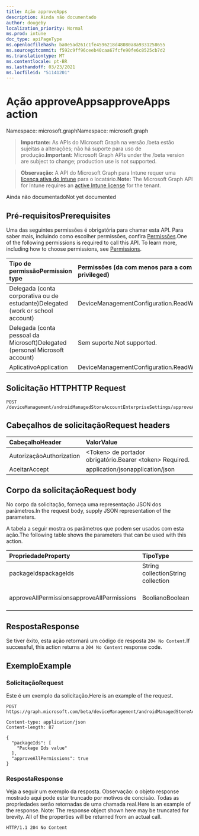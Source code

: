 ```yaml
---
title: Ação approveApps
description: Ainda não documentado
author: dougeby
localization_priority: Normal
ms.prod: intune
doc_type: apiPageType
ms.openlocfilehash: ba0e5ad261c1fe4596218d48080a8a9331258655
ms.sourcegitcommit: f592c9ff96ceeb40caa67fcfe90fe6c8525cb7d2
ms.translationtype: MT
ms.contentlocale: pt-BR
ms.lasthandoff: 03/23/2021
ms.locfileid: "51141201"
---
```

# <a name="approveapps-action"></a><span data-ttu-id="f4085-103">Ação approveApps</span><span class="sxs-lookup"><span data-stu-id="f4085-103">approveApps action</span></span>

<span data-ttu-id="f4085-104">Namespace: microsoft.graph</span><span class="sxs-lookup"><span data-stu-id="f4085-104">Namespace: microsoft.graph</span></span>

> <span data-ttu-id="f4085-105">**Importante:** As APIs do Microsoft Graph na versão /beta estão sujeitas a alterações; não há suporte para uso de produção.</span><span class="sxs-lookup"><span data-stu-id="f4085-105">**Important:** Microsoft Graph APIs under the /beta version are subject to change; production use is not supported.</span></span>

> <span data-ttu-id="f4085-106">**Observação:** A API do Microsoft Graph para Intune requer uma [licença ativa do Intune](https://go.microsoft.com/fwlink/?linkid=839381) para o locatário.</span><span class="sxs-lookup"><span data-stu-id="f4085-106">**Note:** The Microsoft Graph API for Intune requires an [active Intune license](https://go.microsoft.com/fwlink/?linkid=839381) for the tenant.</span></span>

<span data-ttu-id="f4085-107">Ainda não documentado</span><span class="sxs-lookup"><span data-stu-id="f4085-107">Not yet documented</span></span>

## <a name="prerequisites"></a><span data-ttu-id="f4085-108">Pré-requisitos</span><span class="sxs-lookup"><span data-stu-id="f4085-108">Prerequisites</span></span>
<span data-ttu-id="f4085-p101">Uma das seguintes permissões é obrigatória para chamar esta API. Para saber mais, incluindo como escolher permissões, confira [Permissões](/graph/permissions-reference).</span><span class="sxs-lookup"><span data-stu-id="f4085-p101">One of the following permissions is required to call this API. To learn more, including how to choose permissions, see [Permissions](/graph/permissions-reference).</span></span>

|<span data-ttu-id="f4085-111">Tipo de permissão</span><span class="sxs-lookup"><span data-stu-id="f4085-111">Permission type</span></span>|<span data-ttu-id="f4085-112">Permissões (da com menos para a com mais privilégios)</span><span class="sxs-lookup"><span data-stu-id="f4085-112">Permissions (from least to most privileged)</span></span>|
|:---|:---|
|<span data-ttu-id="f4085-113">Delegada (conta corporativa ou de estudante)</span><span class="sxs-lookup"><span data-stu-id="f4085-113">Delegated (work or school account)</span></span>|<span data-ttu-id="f4085-114">DeviceManagementConfiguration.ReadWrite.All</span><span class="sxs-lookup"><span data-stu-id="f4085-114">DeviceManagementConfiguration.ReadWrite.All</span></span>|
|<span data-ttu-id="f4085-115">Delegada (conta pessoal da Microsoft)</span><span class="sxs-lookup"><span data-stu-id="f4085-115">Delegated (personal Microsoft account)</span></span>|<span data-ttu-id="f4085-116">Sem suporte.</span><span class="sxs-lookup"><span data-stu-id="f4085-116">Not supported.</span></span>|
|<span data-ttu-id="f4085-117">Aplicativo</span><span class="sxs-lookup"><span data-stu-id="f4085-117">Application</span></span>|<span data-ttu-id="f4085-118">DeviceManagementConfiguration.ReadWrite.All</span><span class="sxs-lookup"><span data-stu-id="f4085-118">DeviceManagementConfiguration.ReadWrite.All</span></span>|

## <a name="http-request"></a><span data-ttu-id="f4085-119">Solicitação HTTP</span><span class="sxs-lookup"><span data-stu-id="f4085-119">HTTP Request</span></span>
<!-- {
  "blockType": "ignored"
}
-->
``` http
POST /deviceManagement/androidManagedStoreAccountEnterpriseSettings/approveApps
```

## <a name="request-headers"></a><span data-ttu-id="f4085-120">Cabeçalhos de solicitação</span><span class="sxs-lookup"><span data-stu-id="f4085-120">Request headers</span></span>
|<span data-ttu-id="f4085-121">Cabeçalho</span><span class="sxs-lookup"><span data-stu-id="f4085-121">Header</span></span>|<span data-ttu-id="f4085-122">Valor</span><span class="sxs-lookup"><span data-stu-id="f4085-122">Value</span></span>|
|:---|:---|
|<span data-ttu-id="f4085-123">Autorização</span><span class="sxs-lookup"><span data-stu-id="f4085-123">Authorization</span></span>|<span data-ttu-id="f4085-124">&lt;Token&gt; de portador obrigatório.</span><span class="sxs-lookup"><span data-stu-id="f4085-124">Bearer &lt;token&gt; Required.</span></span>|
|<span data-ttu-id="f4085-125">Aceitar</span><span class="sxs-lookup"><span data-stu-id="f4085-125">Accept</span></span>|<span data-ttu-id="f4085-126">application/json</span><span class="sxs-lookup"><span data-stu-id="f4085-126">application/json</span></span>|

## <a name="request-body"></a><span data-ttu-id="f4085-127">Corpo da solicitação</span><span class="sxs-lookup"><span data-stu-id="f4085-127">Request body</span></span>
<span data-ttu-id="f4085-128">No corpo da solicitação, forneça uma representação JSON dos parâmetros.</span><span class="sxs-lookup"><span data-stu-id="f4085-128">In the request body, supply JSON representation of the parameters.</span></span>

<span data-ttu-id="f4085-129">A tabela a seguir mostra os parâmetros que podem ser usados com esta ação.</span><span class="sxs-lookup"><span data-stu-id="f4085-129">The following table shows the parameters that can be used with this action.</span></span>

|<span data-ttu-id="f4085-130">Propriedade</span><span class="sxs-lookup"><span data-stu-id="f4085-130">Property</span></span>|<span data-ttu-id="f4085-131">Tipo</span><span class="sxs-lookup"><span data-stu-id="f4085-131">Type</span></span>|<span data-ttu-id="f4085-132">Descrição</span><span class="sxs-lookup"><span data-stu-id="f4085-132">Description</span></span>|
|:---|:---|:---|
|<span data-ttu-id="f4085-133">packageIds</span><span class="sxs-lookup"><span data-stu-id="f4085-133">packageIds</span></span>|<span data-ttu-id="f4085-134">String collection</span><span class="sxs-lookup"><span data-stu-id="f4085-134">String collection</span></span>|<span data-ttu-id="f4085-135">Ainda não documentado</span><span class="sxs-lookup"><span data-stu-id="f4085-135">Not yet documented</span></span>|
|<span data-ttu-id="f4085-136">approveAllPermissions</span><span class="sxs-lookup"><span data-stu-id="f4085-136">approveAllPermissions</span></span>|<span data-ttu-id="f4085-137">Booliano</span><span class="sxs-lookup"><span data-stu-id="f4085-137">Boolean</span></span>|<span data-ttu-id="f4085-138">Ainda não documentado</span><span class="sxs-lookup"><span data-stu-id="f4085-138">Not yet documented</span></span>|



## <a name="response"></a><span data-ttu-id="f4085-139">Resposta</span><span class="sxs-lookup"><span data-stu-id="f4085-139">Response</span></span>
<span data-ttu-id="f4085-140">Se tiver êxito, esta ação retornará um código de resposta `204 No Content`.</span><span class="sxs-lookup"><span data-stu-id="f4085-140">If successful, this action returns a `204 No Content` response code.</span></span>

## <a name="example"></a><span data-ttu-id="f4085-141">Exemplo</span><span class="sxs-lookup"><span data-stu-id="f4085-141">Example</span></span>

### <a name="request"></a><span data-ttu-id="f4085-142">Solicitação</span><span class="sxs-lookup"><span data-stu-id="f4085-142">Request</span></span>
<span data-ttu-id="f4085-143">Este é um exemplo da solicitação.</span><span class="sxs-lookup"><span data-stu-id="f4085-143">Here is an example of the request.</span></span>
``` http
POST https://graph.microsoft.com/beta/deviceManagement/androidManagedStoreAccountEnterpriseSettings/approveApps

Content-type: application/json
Content-length: 87

{
  "packageIds": [
    "Package Ids value"
  ],
  "approveAllPermissions": true
}
```

### <a name="response"></a><span data-ttu-id="f4085-144">Resposta</span><span class="sxs-lookup"><span data-stu-id="f4085-144">Response</span></span>
<span data-ttu-id="f4085-p102">Veja a seguir um exemplo da resposta. Observação: o objeto response mostrado aqui pode estar truncado por motivos de concisão. Todas as propriedades serão retornadas de uma chamada real.</span><span class="sxs-lookup"><span data-stu-id="f4085-p102">Here is an example of the response. Note: The response object shown here may be truncated for brevity. All of the properties will be returned from an actual call.</span></span>
``` http
HTTP/1.1 204 No Content
```




